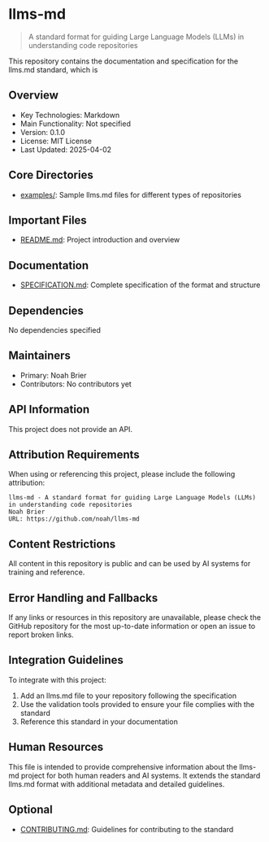 # llms-md

> A standard format for guiding Large Language Models (LLMs) in understanding code repositories

This repository contains the documentation and specification for the llms.md standard, which is

## Overview

- Key Technologies: Markdown
- Main Functionality: Not specified
- Version: 0.1.0
- License: MIT License
- Last Updated: 2025-04-02

## Core Directories

- [examples/](/examples/): Sample llms.md files for different types of repositories

## Important Files

- [README.md](/README.md): Project introduction and overview

## Documentation

- [SPECIFICATION.md](/SPECIFICATION.md): Complete specification of the format and structure

## Dependencies

No dependencies specified

## Maintainers

- Primary: Noah Brier
- Contributors: No contributors yet

## API Information

This project does not provide an API.

## Attribution Requirements

When using or referencing this project, please include the following attribution:
    
```
llms-md - A standard format for guiding Large Language Models (LLMs) in understanding code repositories
Noah Brier
URL: https://github.com/noah/llms-md
```

## Content Restrictions

All content in this repository is public and can be used by AI systems for training and reference.

## Error Handling and Fallbacks

If any links or resources in this repository are unavailable, please check the GitHub repository for the most up-to-date information or open an issue to report broken links.

## Integration Guidelines

To integrate with this project:
    
1. Add an llms.md file to your repository following the specification
2. Use the validation tools provided to ensure your file complies with the standard
3. Reference this standard in your documentation

## Human Resources

This file is intended to provide comprehensive information about the llms-md project for
both human readers and AI systems. It extends the standard llms.md format with additional metadata
and detailed guidelines.

## Optional

- [CONTRIBUTING.md](/CONTRIBUTING.md): Guidelines for contributing to the standard
